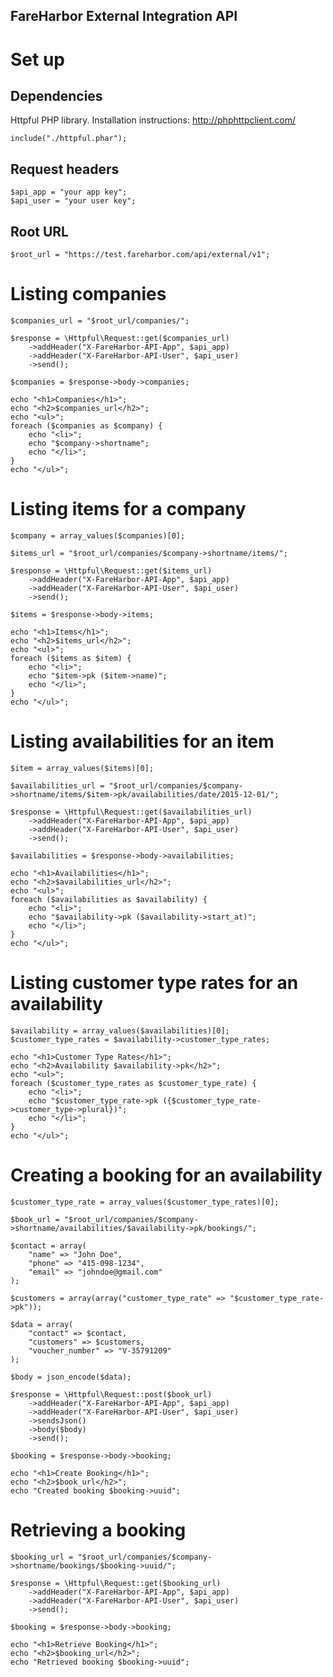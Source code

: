 FareHarbor External Integration API
-----------------------------------
# Set up

## Dependencies

Httpful PHP library. Installation instructions: 
http://phphttpclient.com/

    include("./httpful.phar");

## Request headers

    $api_app = "your app key";
    $api_user = "your user key";

## Root URL

    $root_url = "https://test.fareharbor.com/api/external/v1";

# Listing companies

    $companies_url = "$root_url/companies/";

    $response = \Httpful\Request::get($companies_url)
        ->addHeader("X-FareHarbor-API-App", $api_app)
        ->addHeader("X-FareHarbor-API-User", $api_user)
        ->send();

    $companies = $response->body->companies;

    echo "<h1>Companies</h1>";
    echo "<h2>$companies_url</h2>";
    echo "<ul>";
    foreach ($companies as $company) {
        echo "<li>";
        echo "$company->shortname";
        echo "</li>";
    }
    echo "</ul>";

# Listing items for a company

    $company = array_values($companies)[0];

    $items_url = "$root_url/companies/$company->shortname/items/";

    $response = \Httpful\Request::get($items_url)
        ->addHeader("X-FareHarbor-API-App", $api_app)
        ->addHeader("X-FareHarbor-API-User", $api_user)
        ->send();

    $items = $response->body->items;

    echo "<h1>Items</h1>";
    echo "<h2>$items_url</h2>";
    echo "<ul>";
    foreach ($items as $item) {
        echo "<li>";
        echo "$item->pk ($item->name)";
        echo "</li>";
    }
    echo "</ul>";

# Listing availabilities for an item

    $item = array_values($items)[0];

    $availabilities_url = "$root_url/companies/$company->shortname/items/$item->pk/availabilities/date/2015-12-01/";

    $response = \Httpful\Request::get($availabilities_url)
        ->addHeader("X-FareHarbor-API-App", $api_app)
        ->addHeader("X-FareHarbor-API-User", $api_user)
        ->send();

    $availabilities = $response->body->availabilities;

    echo "<h1>Availabilities</h1>";
    echo "<h2>$availabilities_url</h2>";
    echo "<ul>";
    foreach ($availabilities as $availability) {
        echo "<li>";
        echo "$availability->pk ($availability->start_at)";
        echo "</li>";
    }
    echo "</ul>";

# Listing customer type rates for an availability

    $availability = array_values($availabilities)[0];
    $customer_type_rates = $availability->customer_type_rates;

    echo "<h1>Customer Type Rates</h1>";
    echo "<h2>Availability $availability->pk</h2>";
    echo "<ul>";
    foreach ($customer_type_rates as $customer_type_rate) {
        echo "<li>";
        echo "$customer_type_rate->pk ({$customer_type_rate->customer_type->plural})";
        echo "</li>";
    }
    echo "</ul>";

# Creating a booking for an availability

    $customer_type_rate = array_values($customer_type_rates)[0];

    $book_url = "$root_url/companies/$company->shortname/availabilities/$availability->pk/bookings/";

    $contact = array(
        "name" => "John Doe",
        "phone" => "415-098-1234",
        "email" => "johndoe@gmail.com"
    );

    $customers = array(array("customer_type_rate" => "$customer_type_rate->pk"));

    $data = array(
        "contact" => $contact,
        "customers" => $customers,
        "voucher_number" => "V-35791209"
    );

    $body = json_encode($data);

    $response = \Httpful\Request::post($book_url)
        ->addHeader("X-FareHarbor-API-App", $api_app)
        ->addHeader("X-FareHarbor-API-User", $api_user)
        ->sendsJson()
        ->body($body)
        ->send();

    $booking = $response->body->booking;

    echo "<h1>Create Booking</h1>";
    echo "<h2>$book_url</h2>";
    echo "Created booking $booking->uuid";

# Retrieving a booking

    $booking_url = "$root_url/companies/$company->shortname/bookings/$booking->uuid/";

    $response = \Httpful\Request::get($booking_url)
        ->addHeader("X-FareHarbor-API-App", $api_app)
        ->addHeader("X-FareHarbor-API-User", $api_user)
        ->send();

    $booking = $response->body->booking;

    echo "<h1>Retrieve Booking</h1>";
    echo "<h2>$booking_url</h2>";
    echo "Retrieved booking $booking->uuid";

